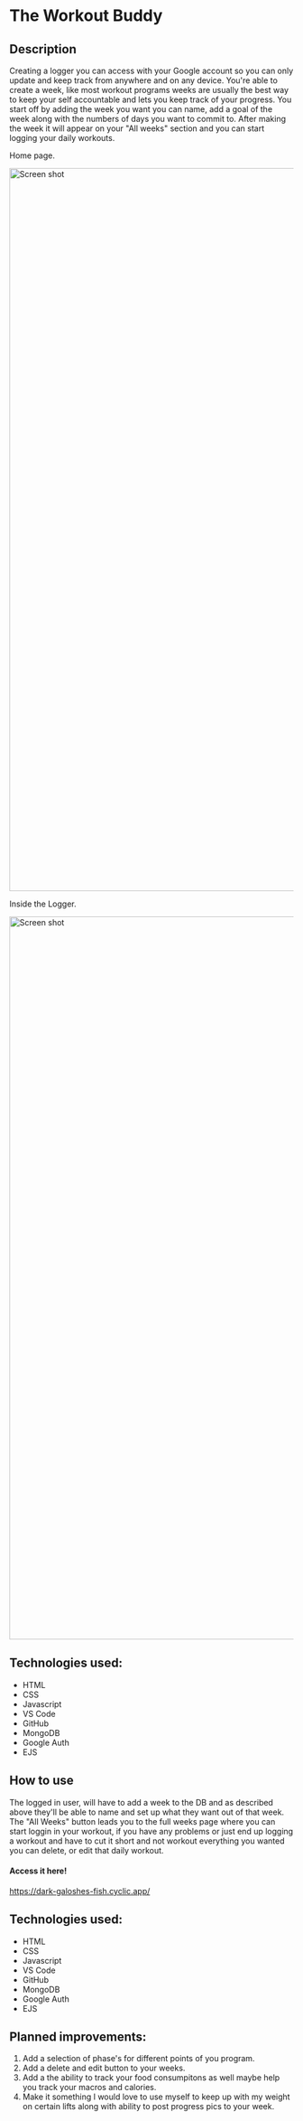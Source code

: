 
# The Workout Buddy

## Description 

Creating a logger you can access with your Google account so you can only update and keep track from anywhere and on any device. You're able to create a week, like most workout programs weeks are usually the best way to keep your self accountable and lets you keep track of your progress. You start off by adding the week you want you can name, add a goal of the week along with the numbers of days you want to commit to. After making the week it will appear on your "All weeks" section and you can start logging your daily workouts. 

Home page. 

<img width="1280" alt="Screen shot" src="https://i.imgur.com/w63BvyK.png">

Inside the Logger.

<img width="1280" alt="Screen shot" src="https://i.imgur.com/6cKoBlL.png">


## Technologies used:

- HTML
- CSS
- Javascript
- VS Code
- GitHub
- MongoDB
- Google Auth
- EJS

## How to use

The logged in user, will have to add a week to the DB and as described above they'll be able to name and set up what they want out of that week. The "All Weeks" button leads you to the full weeks page where you can start loggin in your workout, if you have any problems or just end up logging a workout and have to cut it short and not workout everything you wanted you can delete, or edit that daily workout. 

#### Access it here!

https://dark-galoshes-fish.cyclic.app/


## Technologies used:

- HTML
- CSS
- Javascript
- VS Code
- GitHub
- MongoDB
- Google Auth
- EJS

## Planned improvements:

1. Add a selection of phase's for different points of you program. 
2. Add a delete and edit button to your weeks.
3. Add a the ability to track your food consumpitons as well maybe help you track your macros and calories.
4. Make it something I would love to use myself to keep up with my weight on certain lifts along with ability to post progress pics to your week. 

